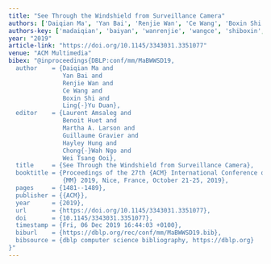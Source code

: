 ```yaml
---
title: "See Through the Windshield from Surveillance Camera"
authors: ['Daiqian Ma', 'Yan Bai', 'Renjie Wan', 'Ce Wang', 'Boxin Shi', 'Ling-Yu Duan']
authors-key: ['madaiqian', 'baiyan', 'wanrenjie', 'wangce', 'shiboxin', 'duanlingyu']
year: "2019"
article-link: "https://doi.org/10.1145/3343031.3351077"
venue: "ACM Multimedia"
bibex: "@inproceedings{DBLP:conf/mm/MaBWWSD19,
  author    = {Daiqian Ma and
               Yan Bai and
               Renjie Wan and
               Ce Wang and
               Boxin Shi and
               Ling{-}Yu Duan},
  editor    = {Laurent Amsaleg and
               Benoit Huet and
               Martha A. Larson and
               Guillaume Gravier and
               Hayley Hung and
               Chong{-}Wah Ngo and
               Wei Tsang Ooi},
  title     = {See Through the Windshield from Surveillance Camera},
  booktitle = {Proceedings of the 27th {ACM} International Conference on Multimedia,
               {MM} 2019, Nice, France, October 21-25, 2019},
  pages     = {1481--1489},
  publisher = {{ACM}},
  year      = {2019},
  url       = {https://doi.org/10.1145/3343031.3351077},
  doi       = {10.1145/3343031.3351077},
  timestamp = {Fri, 06 Dec 2019 16:44:03 +0100},
  biburl    = {https://dblp.org/rec/conf/mm/MaBWWSD19.bib},
  bibsource = {dblp computer science bibliography, https://dblp.org}
}"
---
```

